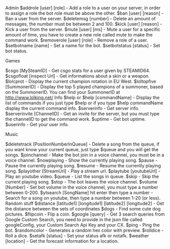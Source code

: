 Admin
$addrole [user] [role] - Add a role to a user on your server, in order to assign a role the bot role must be above the other.
$ban [user] [reason] - Ban a user from the server.
$deletemsg [number] - Delete an amount of messages, the number must be between 2 and 100.
$kick [user] [reason] - Kick a user from the server.
$mute [user] [ms] - Mute a user for a specific amount of time, you have to create a new role called mute to make the command work.
$removerole [user] [role] - Remove a role of a user.
$setbotname [name] - Set a name for the bot.
$setbotstatus [status] - Set bot status.

Games

$csgo [MySteamID] - Get csgo stats for a user given by STEAMID64.
$csgofloat [inspect Url] - Get informations about a skin or a weapon.
$lolcprot - Display the current champion rotation in EU West.
$loltopfive [SummonerID] - Display the top 5 played champions of a summoner, based on the SummonerID. You can find your SummonerID at http://www.lolking.net/
Info
$help or $help [commandName] - Display the list of commands if you just type $help or if you type $help commandName display the current command info.
$serverinfo - Get server info.
$serverinvite [ChannelID] - Get an invite for the server, but you must type the channelID to get the command work.
$uptime - Get bot uptime.
$userinfo - Get your user info.

Music

$deletetrack [PositionNumberInQueue] - Delete a song from the queue, if you want know your current queue, just type $queue and you will get the songs.
$joinchannel - Make the bot join in a voice channel, you must be in a voice channel.
$nowplaying - Show the currently playing song.
$pause - Pause the currently playing song.
$resume - Resume the currently playing song.
$playother [StreamUrl] - Play a stream url.
$playtube [youtubeUrl] - Play an youtube video.
$queue - List the songs in queue.
$skip - Skip the current playing song.
$stop - The bot leaves the voice channel.
$volume [Number] - Set bot volume in the voice channel, you must type a number between 0-200.
$ytsearch [SongName] hit enter then type a number - Search for a song on youtube, then type a number between 1-20 (or less).
Random stuff
$distance [latitude1] [longitude1] [latitude2] [longitude2] - Get the distance between the sets of coordinates
$dogs - Find some cute dog pictures.
$flipcoin - Flip a coin.
$google [query] - Get 3 search queries from Google Custom Search, you need to provide in the json file called googleConfig, your Custom Search Api Key and your CX.
$ping - Ping the bot.
$randomcolor - Generates a random hex color with preview.
$rolldice - Roll a dice.
$setafk [status] - Set your status afk or notafk.
$weather [location] - Get the forecast information for a location.
